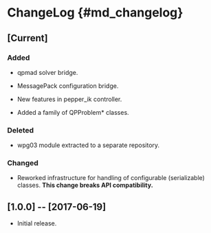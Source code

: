 ChangeLog   {#md_changelog}
=========


[Current]
---------

### Added

- qpmad solver bridge.

- MessagePack configuration bridge.

- New features in pepper_ik controller.

- Added a family of QPProblem* classes.

### Deleted

- wpg03 module extracted to a separate repository.

### Changed

- Reworked infrastructure for handling of configurable (serializable) classes.
  **This change breaks API compatibility.**



[1.0.0] -- [2017-06-19]
-----------------------

- Initial release.
